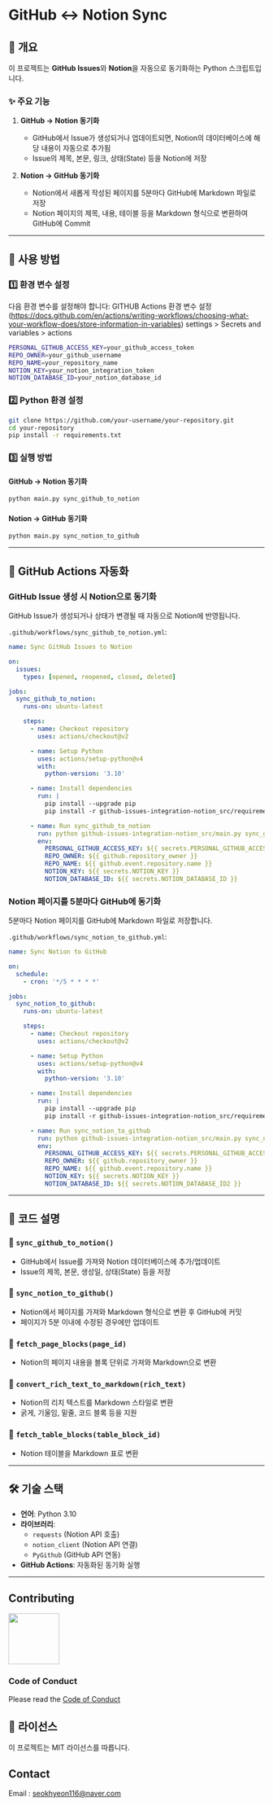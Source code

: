 # GitHub ↔ Notion Sync

## 📌 개요
이 프로젝트는 **GitHub Issues**와 **Notion**을 자동으로 동기화하는 Python 스크립트입니다. 

### ✨ 주요 기능
1. **GitHub → Notion 동기화**
   - GitHub에서 Issue가 생성되거나 업데이트되면, Notion의 데이터베이스에 해당 내용이 자동으로 추가됨
   - Issue의 제목, 본문, 링크, 상태(State) 등을 Notion에 저장

2. **Notion → GitHub 동기화**
   - Notion에서 새롭게 작성된 페이지를 5분마다 GitHub에 Markdown 파일로 저장
   - Notion 페이지의 제목, 내용, 테이블 등을 Markdown 형식으로 변환하여 GitHub에 Commit

---

## 🚀 사용 방법

### 1️⃣ 환경 변수 설정
다음 환경 변수를 설정해야 합니다:
GITHUB Actions 환경 변수 설정 (https://docs.github.com/en/actions/writing-workflows/choosing-what-your-workflow-does/store-information-in-variables)
settings > Secrets and variables > actions

```bash
PERSONAL_GITHUB_ACCESS_KEY=your_github_access_token
REPO_OWNER=your_github_username
REPO_NAME=your_repository_name
NOTION_KEY=your_notion_integration_token
NOTION_DATABASE_ID=your_notion_database_id
```

### 2️⃣ Python 환경 설정

```bash
git clone https://github.com/your-username/your-repository.git
cd your-repository
pip install -r requirements.txt
```

### 3️⃣ 실행 방법
#### GitHub → Notion 동기화
```bash
python main.py sync_github_to_notion
```
#### Notion → GitHub 동기화
```bash
python main.py sync_notion_to_github
```

---

## 🔄 GitHub Actions 자동화
### GitHub Issue 생성 시 Notion으로 동기화
GitHub Issue가 생성되거나 상태가 변경될 때 자동으로 Notion에 반영됩니다.

`.github/workflows/sync_github_to_notion.yml`:

```yaml
name: Sync GitHub Issues to Notion

on:
  issues:
    types: [opened, reopened, closed, deleted]

jobs:
  sync_github_to_notion:
    runs-on: ubuntu-latest

    steps:
      - name: Checkout repository
        uses: actions/checkout@v2

      - name: Setup Python
        uses: actions/setup-python@v4
        with:
          python-version: '3.10'

      - name: Install dependencies
        run: |
          pip install --upgrade pip
          pip install -r github-issues-integration-notion_src/requirements.txt

      - name: Run sync_github_to_notion
        run: python github-issues-integration-notion_src/main.py sync_github_to_notion
        env:
          PERSONAL_GITHUB_ACCESS_KEY: ${{ secrets.PERSONAL_GITHUB_ACCESS_KEY }}
          REPO_OWNER: ${{ github.repository_owner }}
          REPO_NAME: ${{ github.event.repository.name }}
          NOTION_KEY: ${{ secrets.NOTION_KEY }}
          NOTION_DATABASE_ID: ${{ secrets.NOTION_DATABASE_ID }}
```

### Notion 페이지를 5분마다 GitHub에 동기화
5분마다 Notion 페이지를 GitHub에 Markdown 파일로 저장합니다.

`.github/workflows/sync_notion_to_github.yml`:

```yaml
name: Sync Notion to GitHub

on:
  schedule:
    - cron: '*/5 * * * *'

jobs:
  sync_notion_to_github:
    runs-on: ubuntu-latest

    steps:
      - name: Checkout repository
        uses: actions/checkout@v2

      - name: Setup Python
        uses: actions/setup-python@v4
        with:
          python-version: '3.10'

      - name: Install dependencies
        run: |
          pip install --upgrade pip
          pip install -r github-issues-integration-notion_src/requirements.txt

      - name: Run sync_notion_to_github
        run: python github-issues-integration-notion_src/main.py sync_notion_to_github
        env:
          PERSONAL_GITHUB_ACCESS_KEY: ${{ secrets.PERSONAL_GITHUB_ACCESS_KEY }}
          REPO_OWNER: ${{ github.repository_owner }}
          REPO_NAME: ${{ github.event.repository.name }}
          NOTION_KEY: ${{ secrets.NOTION_KEY }}
          NOTION_DATABASE_ID: ${{ secrets.NOTION_DATABASE_ID2 }}
```

---

## 📌 코드 설명
### 🔹 `sync_github_to_notion()`
- GitHub에서 Issue를 가져와 Notion 데이터베이스에 추가/업데이트
- Issue의 제목, 본문, 생성일, 상태(State) 등을 저장

### 🔹 `sync_notion_to_github()`
- Notion에서 페이지를 가져와 Markdown 형식으로 변환 후 GitHub에 커밋
- 페이지가 5분 이내에 수정된 경우에만 업데이트

### 🔹 `fetch_page_blocks(page_id)`
- Notion의 페이지 내용을 블록 단위로 가져와 Markdown으로 변환

### 🔹 `convert_rich_text_to_markdown(rich_text)`
- Notion의 리치 텍스트를 Markdown 스타일로 변환
- 굵게, 기울임, 밑줄, 코드 블록 등을 지원

### 🔹 `fetch_table_blocks(table_block_id)`
- Notion 테이블을 Markdown 표로 변환

---

## 🛠️ 기술 스택
- **언어**: Python 3.10
- **라이브러리**:
  - `requests` (Notion API 호출)
  - `notion_client` (Notion API 연결)
  - `PyGithub` (GitHub API 연동)
- **GitHub Actions**: 자동화된 동기화 실행

---


<!-- Contributing -->
## Contributing

<a href="https://github.com/sh0116">
  <img width=100 height=100 src="https://avatars.githubusercontent.com/u/38518675?v=4" />
</a>


<!-- Code of Conduct -->
### Code of Conduct

Please read the [Code of Conduct](https://github.com/Louis3797/awesome-readme-template/blob/master/CODE_OF_CONDUCT.md)


## 📜 라이선스
이 프로젝트는 MIT 라이선스를 따릅니다.


<!-- Contact -->
## Contact

Email : seokhyeon116@naver.com
